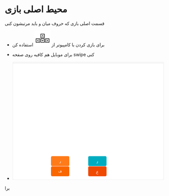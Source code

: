# محیط اصلی بازی

قسمت اصلی بازی که حروف میان و باید مرتبشون کنی

-   برای بازی کردن با کامپیوتر از ![arrow keys](../../images/arrow-keys.png) استفاده کن

-   برای موبایل هم کافیه روی صفحه swipe کنی

-   ![category](../../images/enviroments/6-main-game.png)

برا
